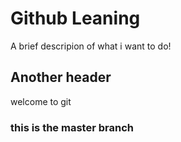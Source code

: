 # Github Leaning

A brief descripion of what i want to do!

## Another header

welcome to git

### this is the master branch
